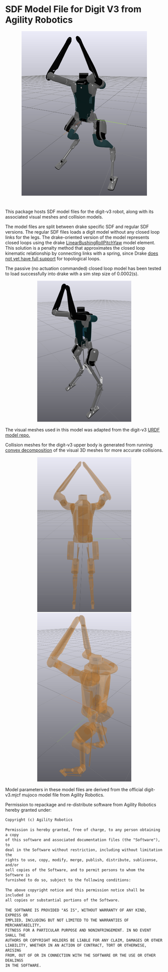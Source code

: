 # SDF Model File for Digit V3 from Agility Robotics

<p align="center">
  <img src="./readme/digit_screenshot.png" alt="digit_visual_mesh" width="400"/>
</p>

#

This package hosts SDF model files for the digit-v3 robot, along with its associated visual meshes and collision models. 

The model files are split between drake specific SDF and regular SDF versions. The regular SDF files loads a digit model without any closed loop links for the legs. The drake-oriented version of the model represents closed loops using the drake [LinearBushingRollPitchYaw](https://drake.mit.edu/doxygen_cxx/classdrake_1_1multibody_1_1_linear_bushing_roll_pitch_yaw.html) model element. This solution is a penalty method that approximates the closed loop kinematic relationship by connecting links with a spring, since Drake [does not yet have full support](https://github.com/RobotLocomotion/drake/issues/9566) for topological loops. 

The passive (no actuation commanded) closed loop model has been tested to load successfully into drake with a sim step size of 0.0002(s). 

<p align="center">
    <img src="./readme/digit_closed_loop_visual.png" alt="digit_with_closed_loop" width="300">
</p>

The visual meshes used in this model was adapted from the digit-v3 [URDF model repo.](https://github.com/adubredu/DigitRobot.jl) 

Collision meshes for the digit-v3 upper body is generated from running [convex decomposition](https://github.com/gizatt/convex_decomp_to_sdf) of the visual 3D meshes for more accurate collisions.

<p align="middle">
      <img src="./readme/digit_collision_0.png" alt="digit_collision_mesh" width="300">
      <img src="./readme/digit_collision_1.png" alt="digit_collision_mesh" width="300">
</p>
Model parameters in these model files are derived from the official digit-v3.mjcf mujoco model file from Agility Robotics. 

Permission to repackage and re-distribute software from Agility Robotics hereby granted under: 

```
Copyright (c) Agility Robotics

Permission is hereby granted, free of charge, to any person obtaining a copy
of this software and associated documentation files (the "Software"), to
deal in the Software without restriction, including without limitation the
rights to use, copy, modify, merge, publish, distribute, sublicense, and/or
sell copies of the Software, and to permit persons to whom the Software is
furnished to do so, subject to the following conditions:

The above copyright notice and this permission notice shall be included in
all copies or substantial portions of the Software.

THE SOFTWARE IS PROVIDED "AS IS", WITHOUT WARRANTY OF ANY KIND, EXPRESS OR
IMPLIED, INCLUDING BUT NOT LIMITED TO THE WARRANTIES OF MERCHANTABILITY,
FITNESS FOR A PARTICULAR PURPOSE AND NONINFRINGEMENT. IN NO EVENT SHALL THE
AUTHORS OR COPYRIGHT HOLDERS BE LIABLE FOR ANY CLAIM, DAMAGES OR OTHER
LIABILITY, WHETHER IN AN ACTION OF CONTRACT, TORT OR OTHERWISE, ARISING
FROM, OUT OF OR IN CONNECTION WITH THE SOFTWARE OR THE USE OR OTHER DEALINGS
IN THE SOFTWARE.
```